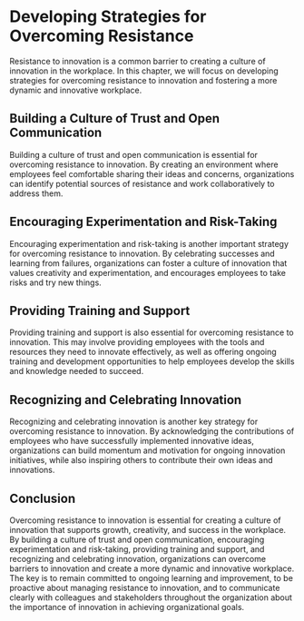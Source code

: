 Developing Strategies for Overcoming Resistance
=============================================================================================

Resistance to innovation is a common barrier to creating a culture of innovation in the workplace. In this chapter, we will focus on developing strategies for overcoming resistance to innovation and fostering a more dynamic and innovative workplace.

Building a Culture of Trust and Open Communication
--------------------------------------------------

Building a culture of trust and open communication is essential for overcoming resistance to innovation. By creating an environment where employees feel comfortable sharing their ideas and concerns, organizations can identify potential sources of resistance and work collaboratively to address them.

Encouraging Experimentation and Risk-Taking
-------------------------------------------

Encouraging experimentation and risk-taking is another important strategy for overcoming resistance to innovation. By celebrating successes and learning from failures, organizations can foster a culture of innovation that values creativity and experimentation, and encourages employees to take risks and try new things.

Providing Training and Support
------------------------------

Providing training and support is also essential for overcoming resistance to innovation. This may involve providing employees with the tools and resources they need to innovate effectively, as well as offering ongoing training and development opportunities to help employees develop the skills and knowledge needed to succeed.

Recognizing and Celebrating Innovation
--------------------------------------

Recognizing and celebrating innovation is another key strategy for overcoming resistance to innovation. By acknowledging the contributions of employees who have successfully implemented innovative ideas, organizations can build momentum and motivation for ongoing innovation initiatives, while also inspiring others to contribute their own ideas and innovations.

Conclusion
----------

Overcoming resistance to innovation is essential for creating a culture of innovation that supports growth, creativity, and success in the workplace. By building a culture of trust and open communication, encouraging experimentation and risk-taking, providing training and support, and recognizing and celebrating innovation, organizations can overcome barriers to innovation and create a more dynamic and innovative workplace. The key is to remain committed to ongoing learning and improvement, to be proactive about managing resistance to innovation, and to communicate clearly with colleagues and stakeholders throughout the organization about the importance of innovation in achieving organizational goals.
